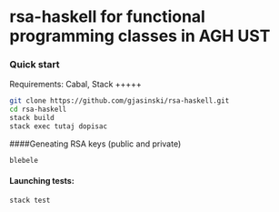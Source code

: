 # rsa-haskell for functional programming classes in AGH UST



### Quick start
Requirements: Cabal, Stack +++++

```bash
git clone https://github.com/gjasinski/rsa-haskell.git
cd rsa-haskell
stack build
stack exec tutaj dopisac
```

####Geneating RSA keys (public and private)
```bash
blebele
```

#### Launching tests:
```bash
stack test
```
